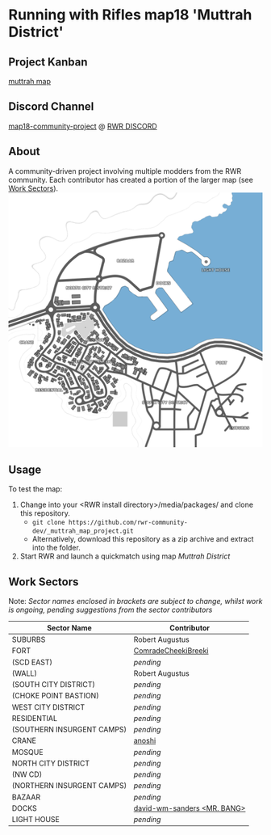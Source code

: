 # Running with Rifles map18 'Muttrah District'

## Project Kanban

[muttrah map](https://github.com/orgs/rwr-community-dev/projects/2)

## Discord Channel

[map18-community-project](https://discordapp.com/channels/181119538664964097/727420877141966899/) @ [RWR DISCORD](https://discord.gg/runningwithrifles)

## About

A community-driven project involving multiple modders from the RWR community. Each contributor has created a portion of the larger map (see [Work Sectors](#work-sectors)).
![map.png](maps/map18/map.png)

## Usage

To test the map:

1. Change into your \<RWR install directory\>/media/packages/ and clone this repository.
    * ```git clone https://github.com/rwr-community-dev/_muttrah_map_project.git```
    * Alternatively, download this repository as a zip archive and extract into the folder.
1. Start RWR and launch a quickmatch using map *Muttrah District*

## Work Sectors

Note: *Sector names enclosed in brackets are subject to change, whilst work is ongoing, pending suggestions from the sector contributors*

| Sector Name | Contributor |
| ----------- | ----------- |
| SUBURBS | Robert Augustus |
| FORT | [ComradeCheekiBreeki](https://github.com/ComradeCheekiBreeki) |
| (SCD EAST) | *pending* |
| (WALL) | Robert Augustus |
| (SOUTH CITY DISTRICT) | *pending* |
| (CHOKE POINT BASTION) | *pending* |
| WEST CITY DISTRICT | *pending* |
| RESIDENTIAL | *pending* |
| (SOUTHERN INSURGENT CAMPS) | *pending* |
| CRANE | [anoshi](https://github.com/anoshi) |
| MOSQUE | *pending* |
| NORTH CITY DISTRICT | *pending* |
| (NW CD) | *pending* |
| (NORTHERN INSURGENT CAMPS) | *pending* |
| BAZAAR | *pending* |
| DOCKS | [david-wm-sanders <MR. BANG>](https://github.com/david-wm-sanders) |
| LIGHT HOUSE | *pending* |
